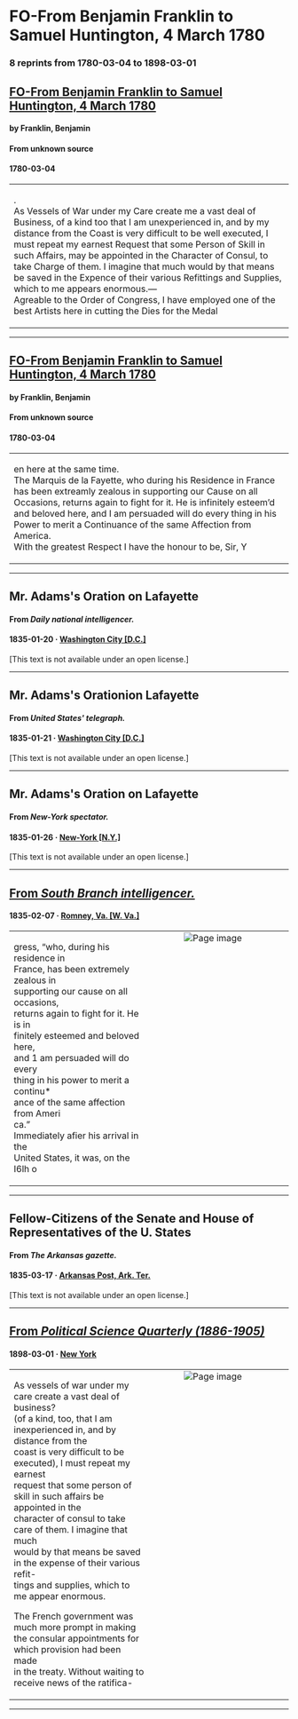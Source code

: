 
# FO-From Benjamin Franklin to Samuel Huntington, 4 March 1780

### 8 reprints from 1780-03-04 to 1898-03-01

## [FO-From Benjamin Franklin to Samuel Huntington, 4 March 1780](https://founders.archives.gov/documents/Franklin/01-32-02-0018)

#### by Franklin, Benjamin

#### From unknown source

#### 1780-03-04

<table style="width: 100%;"><tr><td style="width: 50%">

.  
As Vessels of War under my Care create me a vast deal of Business, of a kind too that I am unexperienced in, and by my distance from the Coast is very difficult to be well executed, I must repeat my earnest Request that some Person of Skill in such Affairs, may be appointed in the Character of Consul, to take Charge of them. I imagine that much would by that means be saved in the Expence of their various Refittings and Supplies, which to me appears enormous.—  
Agreable to the Order of Congress, I have employed one of the best Artists here in cutting the Dies for the Medal
</td></tr></table>

---

## [FO-From Benjamin Franklin to Samuel Huntington, 4 March 1780](https://founders.archives.gov/documents/Franklin/01-32-02-0018)

#### by Franklin, Benjamin

#### From unknown source

#### 1780-03-04

<table style="width: 100%;"><tr><td style="width: 50%">

en here at the same time.  
The Marquis de la Fayette, who during his Residence in France has been extreamly zealous in supporting our Cause on all Occasions, returns again to fight for it. He is infinitely esteem’d and beloved here, and I am persuaded will do every thing in his Power to merit a Continuance of the same Affection from America.  
With the greatest Respect I have the honour to be, Sir, Y
</td></tr></table>

---

## Mr. Adams's Oration on Lafayette

#### From _Daily national intelligencer._

#### 1835-01-20 &middot; [Washington City [D.C.]](http://dbpedia.org/resource/Washington%2C_D.C.)

[This text is not available under an open license.]

---

## Mr. Adams's Orationion Lafayette

#### From _United States' telegraph._

#### 1835-01-21 &middot; [Washington City [D.C.]](http://dbpedia.org/resource/Washington%2C_D.C.)

[This text is not available under an open license.]

---

## Mr. Adams's Oration on Lafayette

#### From _New-York spectator._

#### 1835-01-26 &middot; [New-York [N.Y.]](http://dbpedia.org/resource/New_York_City)

[This text is not available under an open license.]

---

## [From _South Branch intelligencer._](https://chroniclingamerica.loc.gov/lccn/sn84026826/1835-02-07/ed-1/seq-1)

#### 1835-02-07 &middot; [Romney, Va. [W. Va.]](http://dbpedia.org/resource/Romney%2C_West_Virginia)

<table style="width: 100%;"><tr><td style="width: 50%">

  
gress, “who, during his residence in  
France, has been extremely zealous in  
supporting our cause on all occasions,  
returns again to fight for it. He is in­  
finitely esteemed and beloved here,  
and 1 am persuaded will do every  
thing in his power to merit a continu*  
ance of the same affection from Ameri­  
ca.”  
Immediately afier his arrival in the  
United States, it was, on the I6lh o
</td><td style="width: 50%; max-height: 75%; margin: auto; display: block;">
<img alt="Page image" src="https://chroniclingamerica.loc.gov/iiif/2/wvu_queen_ver01%2Fdata%2Fsn84026826%2F00393349414%2F1835020701%2F0085.jp2/pct:65.315763,15.010817,15.471159,7.409719/!600,600/0/default.jpg"/>
</td>
</tr></table>

---

## Fellow-Citizens of the Senate and House of Representatives of the U. States

#### From _The Arkansas gazette._

#### 1835-03-17 &middot; [Arkansas Post, Ark. Ter.](http://dbpedia.org/resource/Arkansas_Post)

[This text is not available under an open license.]

---

## [From _Political Science Quarterly (1886-1905)_](https://archive.org/details/sim_political-science-quarterly_1898-03_13_1/page/n25/mode/1up?view=theater)

#### 1898-03-01 &middot; [New York](http://dbpedia.org/resource/New_York_City)

<table style="width: 100%;"><tr><td style="width: 50%">

  
  
As vessels of war under my care create a vast deal of business?  
(of a kind, too, that I am inexperienced in, and by distance from the  
coast is very difficult to be executed), I must repeat my earnest  
request that some person of skill in such affairs be appointed in the  
character of consul to take care of them. I imagine that much  
would by that means be saved in the expense of their various refit-  
tings and supplies, which to me appear enormous.  
  
The French government was much more prompt in making  
the consular appointments for which provision had been made  
in the treaty. Without waiting to receive news of the ratifica-
</td><td style="width: 50%; max-height: 75%; margin: auto; display: block;">
<img alt="Page image" src="https://iiif.archive.org/iiif/sim_political-science-quarterly_1898-03_13_1&#0036;25/pct:21.527778,59.151329,60.493827,17.868098/600,/0/default.jpg"/>
</td>
</tr></table>

---


